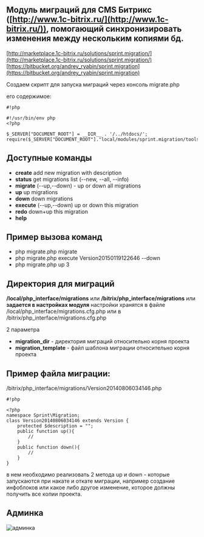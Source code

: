 Модуль миграций для CMS Битрикс ([http://www.1c-bitrix.ru/](http://www.1c-bitrix.ru/)), помогающий синхронизировать изменения между нескольким копиями бд. 
--------------------------------------------------------------------------------------------------------
[http://marketplace.1c-bitrix.ru/solutions/sprint.migration/](http://marketplace.1c-bitrix.ru/solutions/sprint.migration/)
[https://bitbucket.org/andrey_ryabin/sprint.migration](https://bitbucket.org/andrey_ryabin/sprint.migration)

Создаем скрипт для запуска миграций через консоль
migrate.php

его содержимое:


```
#!php

#!/usr/bin/env php
<?php

$_SERVER["DOCUMENT_ROOT"] = __DIR__ . '/../htdocs/';
require($_SERVER["DOCUMENT_ROOT"]."local/modules/sprint.migration/tools/migrate.php");

```

Доступные команды
-------------------------
* **create** <description> add new migration with description
* **status** get migrations list (--new, --all, --info)
* **migrate** (--up,--down) - up or down all migrations
* **up** <count> up <count> migrations
* **down** <count> down <count> migrations
* **execute** <version> (--up,--down) up or down this migration
* **redo** <version> down+up this migration
* **help**

Пример вызова команд
-------------------------
* php migrate.php migrate
* php migrate.php execute Version20150119122646 --down
* php migrate.php up 3


Директория для миграций
-------------------------
**/local/php_interface/migrations**
или
**/bitrix/php_interface/migrations**
или 
**задается в настройках модуля**
настройки хранятся в файле /local/php_interface/migrations.cfg.php
или в /bitrix/php_interface/migrations.cfg.php

2 параметра 
* **migration_dir** - директория миграций относительно корня проекта
* **migration_template** - файл шаблона миграции относительно корня проекта

Пример файла миграции:
-------------------------
/bitrix/php_interface/migrations/Version20140806034146.php

```
#!php

<?php
namespace Sprint\Migration;
class Version20140806034146 extends Version {
    protected $description = "";
    public function up(){
        //
    }
    public function down(){
        //
    }
}
```

в нем необходимо реализовать 2 метода up и down - которые запускаются при накате и откате миграции,
например создание инфоблоков или какое либо другое изменение, которое должны получить все копии проекта.


Админка
-------------------------
![админка](https://bitbucket.org/repo/aejkky/images/2628633264-gV2VywBFGajlmv.jpg)